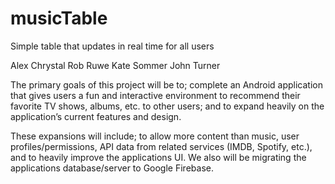 # musicTable
Simple table that updates in real time for all users

Alex Chrystal
Rob Ruwe
Kate Sommer
John Turner

The primary goals of this project will be to; complete an Android application that gives 
users a fun and interactive environment to recommend their favorite TV shows, albums, etc. 
to other users; and to expand heavily on the application’s current features and design. 

These expansions will include; to allow more content than music, user profiles/permissions, 
API data from related services (IMDB, Spotify, etc.), and to heavily improve the 
applications UI. We also will be migrating the applications database/server to 
Google Firebase.
